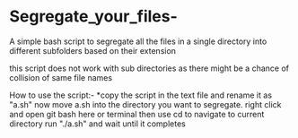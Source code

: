 # Segregate_your_files-
A simple bash script to segregate all the files in a single directory into different subfolders based on their extension

this script does not work with sub directories as there might be a chance of collision of same file names 

How to use the script:-
*copy the script in the text file and rename it as "a.sh"
now move a.sh into the directory you want to segregate.
right click and open git bash here or terminal then use cd to navigate to current directory 
run "./a.sh" and wait until it completes 
